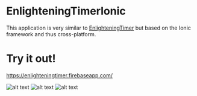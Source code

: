 # EnlighteningTimerIonic
This application is very similar to [EnlighteningTimer](https://github.com/leo1200/EnlighteningTimer) but based on the Ionic framework and thus cross-platform.

# Try it out!
https://enlighteningtimer.firebaseapp.com/

![alt text](https://kgcoiq.db.files.1drv.com/y4mlEqdMbsisOkR3QYEvgSaCPDGNuHNsJN4OeVIotoO-HJbNHeynn4os2gyj-jlc9-5dc5S9dZcwX7MFI1unSdnnKVPO2KctTciol-JMCQ5-sE7z33E8txJ9SVLSF32jBIPLASLi0UlTqHaB5VseejlRzaG9EcaWf6fYwnvfJxCwBhjkoD0t6RD-ZT3Lachml8dh5zHyH8jMc-r5LRJXFEbug)
![alt text](https://iwcoiq.db.files.1drv.com/y4mR7ZayZCKN4c_eYREUwp0jvraWrlmdexgof8erFCMBHi36DEaYl9wdPxFCHA84D2KwivqkNyXUe9iEz2wYiDevmhUwFsFpbL0yuaj79BxKpOYx3J7aDotSHupq3_zAKR5zo-geFt3HDQ4ScSIqQyOgL0WDqTC-0GSQ-Nj2i0NTVHLdgQvbiIXn3-dSgPmnaAcerr06tgD6O4fe18yypIH7A)
![alt text](https://jacoiq.db.files.1drv.com/y4mzmUb3XnoxZIdNcBdJYHvRtqG6AR_slXvM2nQW1iL5n1J4O_ObQ-hzjAZfahVjnt96DUgHQBbqdw4TErKtASiEZMUV7YjD98CEL_Y2vkWlt-95VLoXiXwi5oS0kv40XhOw2un3KLmQsS0VzRAaisl6x9DYg2rTTCoUAX_gUwbG3_guUmRS5RItP4PF2zC_tXFgHwqhFMltIZFAq7Ny4NYxw)

